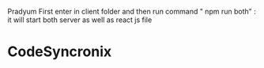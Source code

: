 Pradyum First enter in client folder and then run command " npm run both" :
it will start both server as well as react js file
# CodeSyncronix
